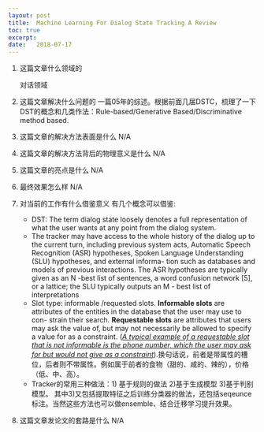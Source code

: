 ```yaml
---
layout: post
title:  Machine Learning For Dialog State Tracking A Review
toc: true 
excerpt: 
date:   2018-07-17
---
```

1. 这篇文章什么领域的

   对话领域

2. 这篇文章解决什么问题的
   一篇05年的综述。根据前面几届DSTC，梳理了一下DST的概念和几类作法：Rule-based/Generative Based/Discriminative method based.

3. 这篇文章的解决方法表面是什么
   N/A

4. 这篇文章的解决方法背后的物理意义是什么
   N/A

5. 这篇文章的亮点是什么
   N/A

6. 最终效果怎么样
   N/A

7. 对当前的工作有什么借鉴意义
   有几个概念可以借鉴:
   - DST: The term dialog state loosely denotes a full representation of what the user wants at any point from the dialog system.
   - The tracker may have access to the whole history of the dialog up to the current turn, including previous system acts, Automatic Speech Recognition (ASR) hypotheses, Spoken Language Understanding (SLU) hypotheses, and external informa- tion such as databases and models of previous interactions. The ASR hypotheses are typically given as an N -best list of sentences, a word confusion network [5], or a lattice; the SLU typically outputs an M - best list of interpretations
   - Slot type: informable /requested slots. **Informable slots** are attributes of the entities in the database that the user may use to con- strain their search. **Requestable slots** are attributes that users may ask the value of, but may not necessarily be allowed to specify a value for as a constraint. (*<u>A typical example of a requestable slot that is not informable is the phone number, which the user may ask for but would not give as a constraint</u>*).换句话说，前者是带属性的槽位，后者则不带属性。例如属于前者的食物（甜的、咸的、辣的），价格（低、中、高）。
   - Tracker的常用三种做法：1) 基于规则的做法 2)基于生成模型 3)基于判别模型。 其中3)又包括提取特征之后训练分类器的做法，还包括seqeunce标注。当然这些方法也可以做ensemble、结合迁移学习提升效果。

8. 这篇文章发论文的套路是什么
   N/A
